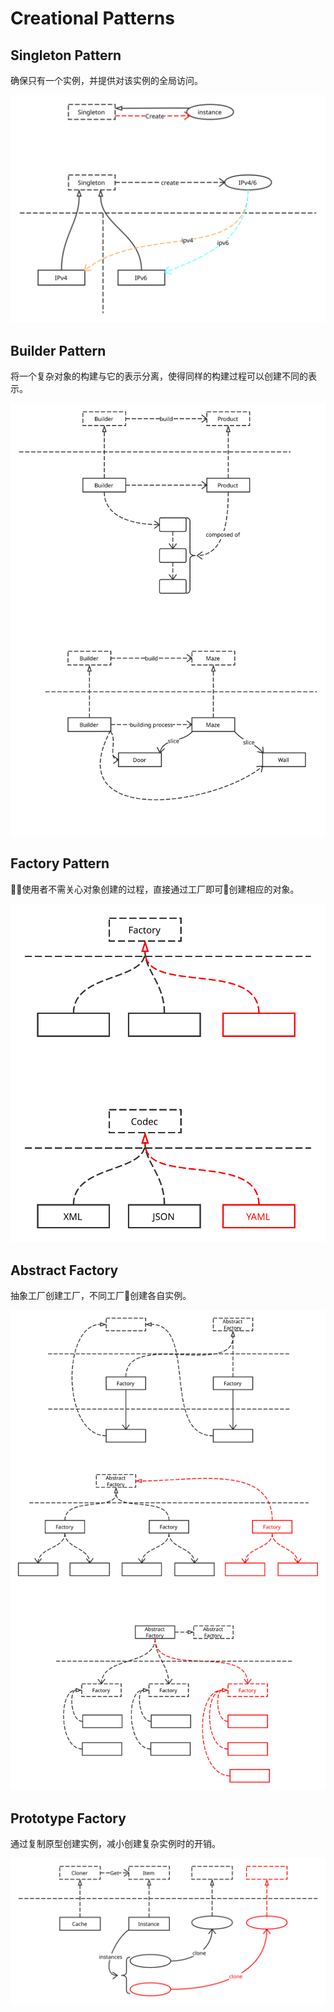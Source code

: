# Creational Patterns

## Singleton Pattern

确保只有一个实例，并提供对该实例的全局访问。

![Singleton Pattern](images/singleton-pattern.svg)

## Builder Pattern

将一个复杂对象的构建与它的表示分离，使得同样的构建过程可以创建不同的表示。

![Builder Pattern](images/builder-pattern.svg)

## Factory Pattern

使用者不需关心对象创建的过程，直接通过工厂即可创建相应的对象。

![Factory Pattern](images/factory-pattern.svg)

## Abstract Factory

抽象工厂创建工厂，不同工厂创建各自实例。

![Abstract Factory](images/abstract-factory-pattern.svg)

## Prototype Factory

通过复制原型创建实例，减小创建复杂实例时的开销。

![Prototype Factory](images/prototype-pattern.svg)
